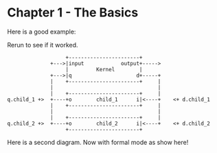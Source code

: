 # Chapter 1 - The Basics
Here is a good example: 

Rerun to see if it worked.

```badascii
                   +-----------------------+
              +--->|input            output+----->
                   |         Kernel        |
              +--->|q                     d+-----+
              |    +-----------------------+     |
              |                                  |
              |    +-----------------------+     |
q.child_1 +>  +----+o        child_1      i|<----+    <+ d.child_1
              |    +-----------------------+     |
              |                                  |
              |    +-----------------------+     |
q.child_2 +>  +----+o        child_2      i|<----+    <+ d.child_2
                   +-----------------------+
```

Here is a second diagram. Now with formal mode as show here!
